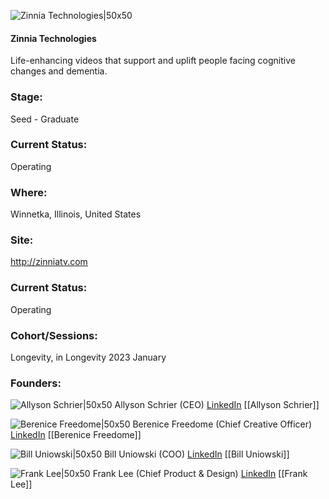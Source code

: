 

![Zinnia Technologies|50x50](https://apimg.techstars.com/profiles/1673657024992_359149.png)

#### Zinnia Technologies
Life-enhancing videos that support and uplift people facing cognitive changes and dementia.

### Stage: 
Seed - Graduate 

### Current Status: 
Operating

### Where:
Winnetka, Illinois, United States

### Site:
http://zinniatv.com





### Current Status: 
Operating

### Cohort/Sessions: 
Longevity, in Longevity 2023 January

### Founders: 

![Allyson Schrier|50x50]() Allyson Schrier (CEO) [LinkedIn](https://linkedin.com/in/avschrier) [[Allyson Schrier]]

![Berenice Freedome|50x50]() Berenice Freedome (Chief Creative Officer) [LinkedIn](https://linkedin.com/in/berenicecreative) [[Berenice Freedome]]

![Bill Uniowski|50x50]() Bill Uniowski (COO) [LinkedIn](https://linkedin.com/in/william-a-uniowski) [[Bill Uniowski]]

![Frank Lee|50x50]() Frank Lee (Chief Product & Design) [LinkedIn](https://linkedin.com/in/frank-lee-canada) [[Frank Lee]]


